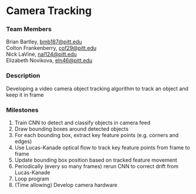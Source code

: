# Camera Tracking
### Team Members
Brian Bartley, bmb187@pitt.edu <br>
Colton Frankenberry, cof29@pitt.edu <br>
Nick LaVine, nal124@pitt.edu <br>
Elizabeth Novikova, eln46@pitt.edu <br>
### Description
Developing a video camera object tracking algorithm to track an object and keep it in frame
### Milestones
1) Train CNN to detect and classify objects in camera feed
2) Draw bounding boxes around detected objects
3) For each bounding box, extract key feature points (e.g. corners and edges)
4) Use Lucas-Kanade optical flow to track key feature points from frame to frame
5) Update bounding box position based on tracked feature movement
6) Periodically (every so many frames) rerun CNN to correct drift from Lucas-Kanade
7) Loop program
8) (Time allowing) Develop camera hardware
